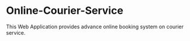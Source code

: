 # Online-Courier-Service
This Web Application provides advance online booking system on courier service.
